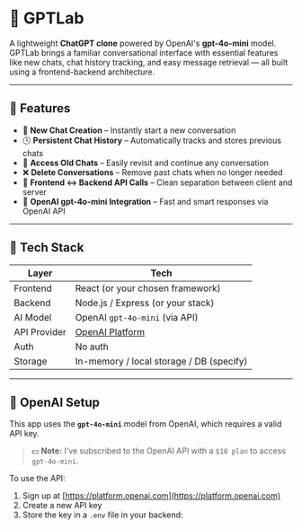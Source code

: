 # 🧠 GPTLab

A lightweight **ChatGPT clone** powered by OpenAI's **gpt-4o-mini** model.  
GPTLab brings a familiar conversational interface with essential features like new chats, chat history tracking, and easy message retrieval — all built using a frontend-backend architecture.

---

## 🚀 Features

- 💬 **New Chat Creation** – Instantly start a new conversation
- 🕓 **Persistent Chat History** – Automatically tracks and stores previous chats
- 📂 **Access Old Chats** – Easily revisit and continue any conversation
- ❌ **Delete Conversations** – Remove past chats when no longer needed
- 🔁 **Frontend ↔ Backend API Calls** – Clean separation between client and server
- 🤖 **OpenAI gpt-4o-mini Integration** – Fast and smart responses via OpenAI API

---

## 🧱 Tech Stack

| Layer        | Tech                             |
|--------------|----------------------------------|
| Frontend     | React (or your chosen framework) |
| Backend      | Node.js / Express (or your stack)|
| AI Model     | OpenAI `gpt-4o-mini` (via API)   |
| API Provider | [OpenAI Platform](https://platform.openai.com/) |
| Auth         | No auth                          |
| Storage      | In-memory / local storage / DB (specify) |

---

## 🔑 OpenAI Setup

This app uses the **`gpt-4o-mini`** model from OpenAI, which requires a valid API key.

> 💵 **Note:** I’ve subscribed to the OpenAI API with a `$10 plan` to access `gpt-4o-mini`.

To use the API:

1. Sign up at [https://platform.openai.com](https://platform.openai.com)
2. Create a new API key
3. Store the key in a `.env` file in your backend:

